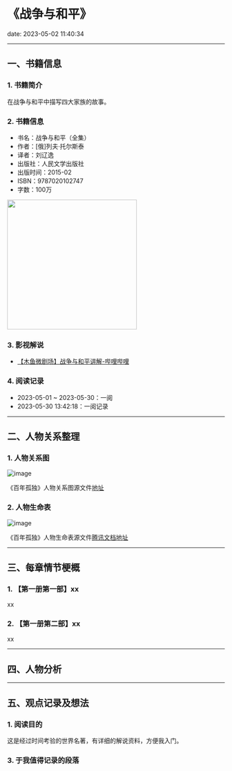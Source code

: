 # 《战争与和平》
date: 2023-05-02 11:40:34

---

## 一、书籍信息

### 1. 书籍简介

在战争与和平中描写四大家族的故事。

### 2. 书籍信息

- 书名：战争与和平（全集）
- 作者：[俄]列夫·托尔斯泰
- 译者：刘辽逸
- 出版社：人民文学出版社
- 出版时间：2015-02
- ISBN：9787020102747
- 字数：100万

<img height="300" src="https://s1.ax1x.com/2023/05/02/p9GBAcd.png"/>

### 3. 影视解说

- [【木鱼微剧场】战争与和平讲解-哔哩哔哩](https://www.bilibili.com/video/BV1PW411B7FA)

### 4. 阅读记录

- 2023-05-01 ~ 2023-05-30：一阅
- 2023-05-30 13:42:18：一阅记录

---

## 二、人物关系整理

### 1. 人物关系图

![image](https://s1.ax1x.com/2023/04/13/ppvRaJ1.png)

《百年孤独》人物关系图源文件[地址](https://boardmix.cn/app/share/CAE.COSm0AwgASoQJfAHhRAT--jTjHVMw4nQjDAGQAE/7ejlcw)


### 2. 人物生命表

![image](https://s1.ax1x.com/2023/04/13/ppvRHoj.png)

《百年孤独》人物生命表源文件[腾讯文档地址](https://docs.qq.com/sheet/DRVBCZFlsTHhNeERr)

---

## 三、每章情节梗概

### 1. 【第一册第一部】xx

xx

### 2. 【第一册第二部】xx

xx

---

## 四、人物分析

---

## 五、观点记录及想法

### 1. 阅读目的

这是经过时间考验的世界名著，有详细的解说资料，方便我入门。

### 3. 于我值得记录的段落

